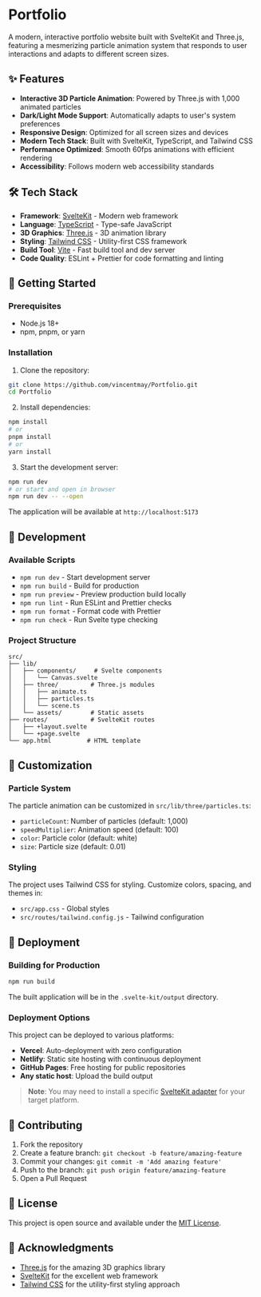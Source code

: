 # Portfolio

A modern, interactive portfolio website built with SvelteKit and Three.js, featuring a mesmerizing particle animation system that responds to user interactions and adapts to different screen sizes.

## ✨ Features

- **Interactive 3D Particle Animation**: Powered by Three.js with 1,000 animated particles
- **Dark/Light Mode Support**: Automatically adapts to user's system preferences
- **Responsive Design**: Optimized for all screen sizes and devices
- **Modern Tech Stack**: Built with SvelteKit, TypeScript, and Tailwind CSS
- **Performance Optimized**: Smooth 60fps animations with efficient rendering
- **Accessibility**: Follows modern web accessibility standards

## 🛠️ Tech Stack

- **Framework**: [SvelteKit](https://kit.svelte.dev/) - Modern web framework
- **Language**: [TypeScript](https://www.typescriptlang.org/) - Type-safe JavaScript
- **3D Graphics**: [Three.js](https://threejs.org/) - 3D animation library
- **Styling**: [Tailwind CSS](https://tailwindcss.com/) - Utility-first CSS framework
- **Build Tool**: [Vite](https://vitejs.dev/) - Fast build tool and dev server
- **Code Quality**: ESLint + Prettier for code formatting and linting

## 🚀 Getting Started

### Prerequisites

- Node.js 18+
- npm, pnpm, or yarn

### Installation

1. Clone the repository:

```bash
git clone https://github.com/vincentmay/Portfolio.git
cd Portfolio
```

2. Install dependencies:

```bash
npm install
# or
pnpm install
# or
yarn install
```

3. Start the development server:

```bash
npm run dev
# or start and open in browser
npm run dev -- --open
```

The application will be available at `http://localhost:5173`

## 🔧 Development

### Available Scripts

- `npm run dev` - Start development server
- `npm run build` - Build for production
- `npm run preview` - Preview production build locally
- `npm run lint` - Run ESLint and Prettier checks
- `npm run format` - Format code with Prettier
- `npm run check` - Run Svelte type checking

### Project Structure

```
src/
├── lib/
│   ├── components/     # Svelte components
│   │   └── Canvas.svelte
│   ├── three/         # Three.js modules
│   │   ├── animate.ts
│   │   ├── particles.ts
│   │   └── scene.ts
│   └── assets/        # Static assets
├── routes/            # SvelteKit routes
│   ├── +layout.svelte
│   └── +page.svelte
└── app.html          # HTML template
```

## 🎨 Customization

### Particle System

The particle animation can be customized in `src/lib/three/particles.ts`:

- `particleCount`: Number of particles (default: 1,000)
- `speedMultiplier`: Animation speed (default: 100)
- `color`: Particle color (default: white)
- `size`: Particle size (default: 0.01)

### Styling

The project uses Tailwind CSS for styling. Customize colors, spacing, and themes in:

- `src/app.css` - Global styles
- `src/routes/tailwind.config.js` - Tailwind configuration

## 🚀 Deployment

### Building for Production

```bash
npm run build
```

The built application will be in the `.svelte-kit/output` directory.

### Deployment Options

This project can be deployed to various platforms:

- **Vercel**: Auto-deployment with zero configuration
- **Netlify**: Static site hosting with continuous deployment
- **GitHub Pages**: Free hosting for public repositories
- **Any static host**: Upload the build output

> **Note**: You may need to install a specific [SvelteKit adapter](https://svelte.dev/docs/kit/adapters) for your target platform.

## 🤝 Contributing

1. Fork the repository
2. Create a feature branch: `git checkout -b feature/amazing-feature`
3. Commit your changes: `git commit -m 'Add amazing feature'`
4. Push to the branch: `git push origin feature/amazing-feature`
5. Open a Pull Request

## 📄 License

This project is open source and available under the [MIT License](LICENSE).

## 🙏 Acknowledgments

- [Three.js](https://threejs.org/) for the amazing 3D graphics library
- [SvelteKit](https://kit.svelte.dev/) for the excellent web framework
- [Tailwind CSS](https://tailwindcss.com/) for the utility-first styling approach
